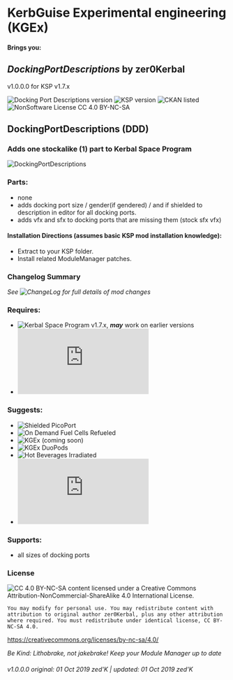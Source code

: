 <!-- Readme.md v1.0
DockingPortDescriptions (DDD)
created: 17 Aug 18
updated: 03 Oct 19 -->

<!-- Download on SpaceDock or Github or Curseforge. Also available on CKAN. -->

# KerbGuise Experimental engineering (KGEx)
#### Brings you:
## *DockingPortDescriptions* by zer0Kerbal
v1.0.0.0 for KSP v1.7.x

![Docking Port Descriptions version](https://img.shields.io/badge/MOD%20version-1.0.0.0-orange.svg?style=flat-square)
![KSP version](https://img.shields.io/badge/KSP%20version-1.7.x-66ccff.svg?style=flat-square)
![CKAN listed](https://img.shields.io/badge/CKAN-Indexed-brightgreen.svg)
![NonSoftware License CC 4.0 BY-NC-SA](https://img.shields.io/badge/NonSoftwareLicense-CC--4.0--BY--SA-lightgrey)

## DockingPortDescriptions (DDD)
### Adds one stockalike (1) part to Kerbal Space Program

![DockingPortDescriptions]()

### Parts:
 + none
 + adds docking port size / gender(if gendered) / and if shielded to description in editor for all docking ports.
 + adds vfx and sfx to docking ports that are missing them (stock sfx vfx)

#### Installation Directions (assumes basic KSP mod installation knowledge):
- Extract to your KSP folder.
- Install related ModuleManager patches.

### Changelog Summary
*See ![ChangeLog](https://github.com/zer0Kerbal/KGRx/MM-Patches/DockingPortDescriptions/Changelog.cfg) for full details of mod changes*

### Requires:
 * ![Kerbal Space Program](https://kerbalspaceprogram.com) v1.7.x, ***may*** work on earlier versions
 * ![ModuleManager](http://forum.kerbalspaceprogram.com/index.php?/topic/50533-*)

### Suggests:
 * ![Shielded PicoPort](https://spacedock.info/mod/2245/PicoPort%20Shielded)
 * ![On Demand Fuel Cells Refueled](https://github.com/zer0Kerbal/ODFCr)
 * ![KGEx (coming soon)](https://github.com/zer0Kerbal/KGEx)
 * ![KGEx DuoPods](https://github.com/zer0Kerbal/KGEx/DuoPods)
 * ![Hot Beverages Irradiated](https://github.com/zer0Kerbal/HotBeverageIrradiated)
 * ![Kerbal Change Log](https://forum.kerbalspaceprogram.com/index.php?/topic/179207-*)

### Supports:
 * all sizes of docking ports

### License
![[CC 4.0 BY-NC-SA](https://creativecommons.org/licenses/by-nc-sa/4.0/)](https://i.creativecommons.org/l/by-nc-sa/4.0/88x31.png "CC 4.0 BY-NC-SA")
content licensed under a Creative Commons Attribution-NonCommercial-ShareAlike 4.0 International License.

`You may modify for personal use. You may redistribute content with attribution to original author zer0Kerbal, plus any other attribution where required. You must redistribute under identical license, CC BY-NC-SA 4.0.`

https://creativecommons.org/licenses/by-nc-sa/4.0/

 *Be Kind: Lithobrake, not jakebrake! Keep your Module Manager up to date*

 ###### v1.0.0.0 original: 01 Oct 2019 zed'K | updated: 01 Oct 2019 zed'K
<!--
CC BY-NC-SA-4.0
zer0Kerbal-->
